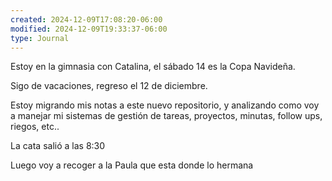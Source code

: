 ```yaml
---
created: 2024-12-09T17:08:20-06:00
modified: 2024-12-09T19:33:37-06:00
type: Journal
---
```


Estoy en la gimnasia con Catalina, el sábado 14 es la Copa Navideña.

Sigo de vacaciones, regreso el 12 de diciembre.

Estoy migrando mis notas a este nuevo repositorio, y analizando como voy a manejar mi sistemas de gestión de tareas, proyectos, minutas, follow ups, riegos, etc..

La cata salió a las 8:30

Luego voy a recoger a la Paula que esta donde lo hermana
